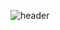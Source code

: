 ![header](https://capsule-render.vercel.app/api?type=waving&color=auto&section=header&text=NaYoung)
